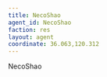 ```yaml
---
title: NecoShao
agent_id: NecoShao 
faction: res
layout: agent
coordinate: 36.063,120.312 
---
```


NecoShao
